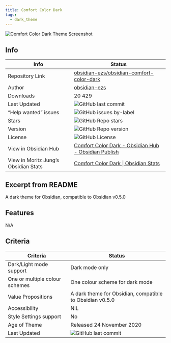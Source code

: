 ```yaml
---
title: Comfort Color Dark
tags:
  - dark_theme
---
```


![Comfort Color Dark Theme Screenshot](https://raw.githubusercontent.com/obsidian-ezs/obsidian-comfort-color-dark/refs/heads/master/screencap.png)

## Info

|Info|Status|
|---|---|
|Repository Link|[obsidian-ezs/obsidian-comfort-color-dark](https://github.com/obsidian-ezs/obsidian-comfort-color-dark)|
|Author|[obsidian-ezs](https://github.com/obsidian-ezs)|
|Downloads|20 429|
|Last Updated|![GitHub last commit](https://img.shields.io/github/last-commit/obsidian-ezs/obsidian-comfort-color-dark?color=573E7A&amp;label=last%20update&amp;logo=github&amp;style=for-the-badge)|
|“Help wanted” issues|![GitHub issues by-label](https://img.shields.io/github/issues/obsidian-ezs/obsidian-comfort-color-dark/help%20wanted?color=573E7A&amp;logo=github&amp;style=for-the-badge)|
|Stars|![GitHub Repo stars](https://img.shields.io/github/stars/obsidian-ezs/obsidian-comfort-color-dark?color=573E7A&amp;logo=github&amp;style=for-the-badge)|
|Version|![GitHub Repo version](https://img.shields.io/github/v/release/obsidian-ezs/obsidian-comfort-color-dark?color=573E7A&amp;logo=github&amp;style=for-the-badge&sort=semver)|
|License|![GitHub License](https://img.shields.io/github/license/obsidian-ezs/obsidian-comfort-color-dark?style=for-the-badge)|
|View in Obsidian Hub|[Comfort Color Dark \- Obsidian Hub \- Obsidian Publish](https://publish.obsidian.md/hub/02+-+Community+Expansions/02.05+All+Community+Expansions/Themes/Comfort+color+dark)|
|View in Moritz Jung’s Obsidian Stats|[Comfort Color Dark \| Obsidian Stats](https://www.moritzjung.dev/obsidian-stats/themes/comfort-color-dark/)|

## Excerpt from README

A dark theme for Obsidian, compatible to Obsidian v0.5.0

## Features

N/A

## Criteria

|Criteria|Status|
|---|---|
|Dark/Light mode support|Dark mode only|
|One or multiple colour schemes|One colour scheme for dark mode|
|Value Propositions|A dark theme for Obsidian, compatible to Obsidian v0.5.0|
|Accessibility|NIL|
|Style Settings support|No|
|Age of Theme|Released 24 November 2020|
|Last Updated|![GitHub last commit](https://img.shields.io/github/last-commit/obsidian-ezs/obsidian-comfort-color-dark?color=573E7A&amp;label=last%20update&amp;logo=github&amp;style=for-the-badge)|
